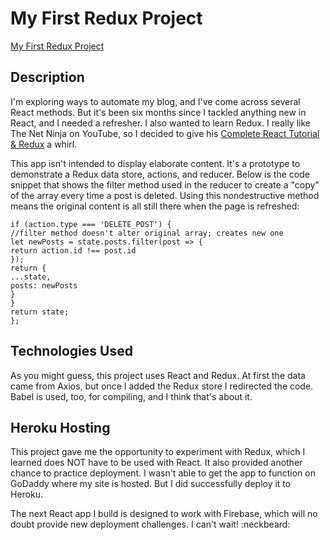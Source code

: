 
# My First Redux Project
[My First Redux Project](https://murmuring-lake-30920.herokuapp.com/)


## Description

I'm exploring ways to automate my blog, and I've come across several React methods. But it's been six months since I tackled anything new in React, and I needed a refresher. I also wanted to learn Redux. I really like The Net Ninja on YouTube, so I decided to give his [Complete React Tutorial & Redux](https://www.youtube.com/watch?v=OxIDLw0M-m0) a whirl. 

This app isn't intended to display elaborate content. It's a prototype to demonstrate a Redux data store, actions, and reducer. Below is the code snippet that shows the filter method used in the reducer to create a "copy" of the array every time a post is deleted. Using this nondestructive method means the original content is all still there when the page is refreshed:

```const rootReducer = (state = initState, action) => {
if (action.type === 'DELETE_POST') {
//filter method doesn't alter original array; creates new one
let newPosts = state.posts.filter(post => {
return action.id !== post.id
});
return {
...state,
posts: newPosts
}
}
return state;
};
```

## Technologies Used

As you might guess, this project uses React and Redux. At first the data came from Axios, but once I added the Redux store I redirected the code. Babel is used, too, for compiling, and I think that's about it. 

## Heroku Hosting

This project gave me the opportunity to experiment with Redux, which I learned does NOT have to be used with React. It also provided another chance to practice deployment. I wasn't able to get the app to function on GoDaddy where my site is hosted. But I did successfully deploy it to Heroku. 

The next React app I build is designed to work with Firebase, which will no doubt provide new deployment challenges. I can't wait!
:neckbeard:


